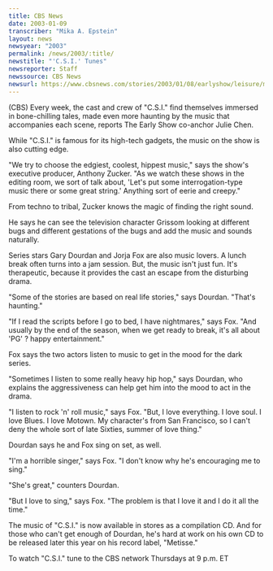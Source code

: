 ```yaml
---
title: CBS News
date: 2003-01-09
transcriber: "Mika A. Epstein"
layout: news
newsyear: "2003"
permalink: /news/2003/:title/
newstitle: "'C.S.I.' Tunes"
newsreporter: Staff
newssource: CBS News
newsurl: https://www.cbsnews.com/stories/2003/01/08/earlyshow/leisure/music/main535780.shtml
---
```


(CBS) Every week, the cast and crew of "C.S.I." find themselves immersed in
bone-chilling tales, made even more haunting by the music that accompanies
each scene, reports The Early Show co-anchor Julie Chen.

While "C.S.I." is famous for its high-tech gadgets, the music on the show
is also cutting edge.

"We try to choose the edgiest, coolest, hippest music," says the show's
executive producer, Anthony Zucker. "As we watch these shows in the editing
room, we sort of talk about, 'Let's put some interrogation-type music there
or some great string.' Anything sort of eerie and creepy."

From techno to tribal, Zucker knows the magic of finding the right sound.

He says he can see the television character Grissom looking at different
bugs and different gestations of the bugs and add the music and sounds
naturally.

Series stars Gary Dourdan and Jorja Fox are also music lovers. A lunch
break often turns into a jam session. But, the music isn't just fun. It's
therapeutic, because it provides the cast an escape from the disturbing
drama.

"Some of the stories are based on real life stories," says Dourdan. "That's
haunting."

"If I read the scripts before I go to bed, I have nightmares," says Fox.
"And usually by the end of the season, when we get ready to break, it's all
about 'PG' ? happy entertainment."

Fox says the two actors listen to music to get in the mood for the dark
series.

"Sometimes I listen to some really heavy hip hop," says Dourdan, who
explains the aggressiveness can help get him into the mood to act in the
drama.

"I listen to rock 'n' roll music," says Fox. "But, I love everything. I
love soul. I love Blues. I love Motown. My character's from San Francisco,
so I can't deny the whole sort of late Sixties, summer of love thing."

Dourdan says he and Fox sing on set, as well.

"I'm a horrible singer," says Fox. "I don't know why he's encouraging me to
sing."

"She's great," counters Dourdan.

"But I love to sing," says Fox. "The problem is that I love it and I do it
all the time."

The music of "C.S.I." is now available in stores as a compilation CD. And
for those who can't get enough of Dourdan, he's hard at work on his own CD
to be released later this year on his record label, "Metisse."

To watch "C.S.I." tune to the CBS network Thursdays at 9 p.m. ET

